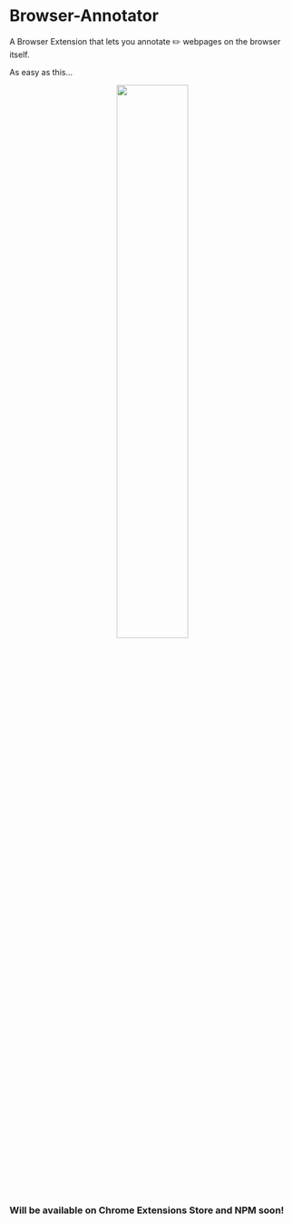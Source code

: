# Browser-Annotator
<p>
A Browser Extension that lets you annotate ✏️ webpages on the browser itself.
</p>
<p>
As easy as this...
</p>
<center>
<img src="display.png" style="width: 50%; height: auto"/>
</center>

<h3>
Will be available on Chrome Extensions Store and NPM soon!
</h3>